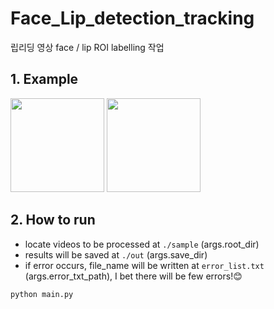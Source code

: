 # Face_Lip_detection_tracking
립리딩 영상 face / lip ROI labelling 작업

## 1. Example

<img src="https://user-images.githubusercontent.com/77431192/179312614-04b450a5-ab56-4310-bed6-d2650aba0dae.gif" width="150" height="150"/> <img src="https://user-images.githubusercontent.com/77431192/179313748-81a83727-a739-4753-964f-8c4701dfd210.gif" width="150" height="150"/>

## 2. How to run
* locate videos to be processed at `./sample` (args.root_dir)
* results will be saved at `./out` (args.save_dir)
* if error occurs, file_name will be written at `error_list.txt` (args.error_txt_path), I bet there will be few errors!😊
~~~
python main.py
~~~

